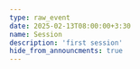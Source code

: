 ```yaml
---
type: raw_event
date: 2025-02-13T08:00:00+3:30
name: Session
description: 'first session'
hide_from_announcments: true
---
```

